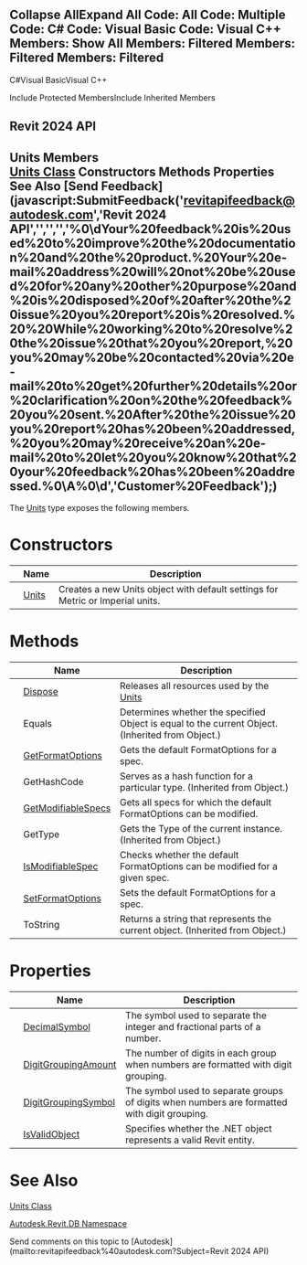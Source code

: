 ﻿

Collapse AllExpand All Code: All Code: Multiple Code: C# Code: Visual Basic Code: Visual C++  Members: Show All Members: Filtered Members: Filtered Members: Filtered   
---  
  
C#Visual BasicVisual C++

Include Protected MembersInclude Inherited Members

Revit 2024 API  
---  
Units Members  
[Units Class](89d89465-897f-4105-b935-27edf67aab3e.md) Constructors Methods Properties See Also [Send Feedback](javascript:SubmitFeedback\('revitapifeedback@autodesk.com','Revit 2024 API','','','','%0\\dYour%20feedback%20is%20used%20to%20improve%20the%20documentation%20and%20the%20product.%20Your%20e-mail%20address%20will%20not%20be%20used%20for%20any%20other%20purpose%20and%20is%20disposed%20of%20after%20the%20issue%20you%20report%20is%20resolved.%20%20While%20working%20to%20resolve%20the%20issue%20that%20you%20report,%20you%20may%20be%20contacted%20via%20e-mail%20to%20get%20further%20details%20or%20clarification%20on%20the%20feedback%20you%20sent.%20After%20the%20issue%20you%20report%20has%20been%20addressed,%20you%20may%20receive%20an%20e-mail%20to%20let%20you%20know%20that%20your%20feedback%20has%20been%20addressed.%0\\A%0\\d','Customer%20Feedback'\);)  
---  
  
The [Units](89d89465-897f-4105-b935-27edf67aab3e.md) type exposes the following members.

# Constructors

|  | Name | Description |
| --- | --- | --- |
|  | [Units](bbb9a083-3c3b-b1b9-dfb3-06e376c118ee.md) | Creates a new Units object with default settings for Metric or Imperial units. |
  
# Methods

|  | Name | Description |
| --- | --- | --- |
|  | [Dispose](3f01880c-ea78-a3e3-e216-4836503bbda3.md) | Releases all resources used by the [Units](89d89465-897f-4105-b935-27edf67aab3e.md) |
|  | Equals | Determines whether the specified Object is equal to the current Object. (Inherited from Object.) |
|  | [GetFormatOptions](a2817756-7d35-f9b9-0daf-172010b66ed0.md) | Gets the default FormatOptions for a spec. |
|  | GetHashCode | Serves as a hash function for a particular type.  (Inherited from Object.) |
|  | [GetModifiableSpecs](e7ff5a7e-ceb6-0349-2fa1-315704136c19.md) | Gets all specs for which the default FormatOptions can be modified. |
|  | GetType | Gets the Type of the current instance. (Inherited from Object.) |
|  | [IsModifiableSpec](e897ed5d-9501-4533-4c3b-070ddbf26ab6.md) | Checks whether the default FormatOptions can be modified for a given spec. |
|  | [SetFormatOptions](55408411-e776-857d-a6b8-895b7f718318.md) | Sets the default FormatOptions for a spec. |
|  | ToString | Returns a string that represents the current object. (Inherited from Object.) |
  
# Properties

|  | Name | Description |
| --- | --- | --- |
|  | [DecimalSymbol](30c371dc-2c58-5278-005c-5f690c02411c.md) | The symbol used to separate the integer and fractional parts of a number. |
|  | [DigitGroupingAmount](03c48a42-726d-2ca7-64ae-79b851820fd1.md) | The number of digits in each group when numbers are formatted with digit grouping. |
|  | [DigitGroupingSymbol](09e0547f-f950-b2aa-1f0c-52c4b62f1ced.md) | The symbol used to separate groups of digits when numbers are formatted with digit grouping. |
|  | [IsValidObject](a5bb21b9-80dc-ba74-497b-cafa579a1409.md) | Specifies whether the .NET object represents a valid Revit entity. |
  
# See Also

[Units Class](89d89465-897f-4105-b935-27edf67aab3e.md)

[Autodesk.Revit.DB Namespace](87546ba7-461b-c646-cbb1-2cb8f5bff8b2.md)

Send comments on this topic to [Autodesk](mailto:revitapifeedback%40autodesk.com?Subject=Revit 2024 API)
